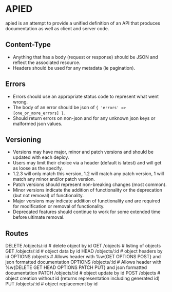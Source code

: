 APIED
=====

apied is an attempt to provide a unified definition of an API that produces documentation as well as client and server code.

Content-Type
------------

* Anything that has a body (request or response) should be JSON and reflect the associated resource.
* Headers should be used for any metadata (ie pagination).

Errors
------

* Errors should use an appropriate status code to represent what went wrong.
* The body of an error should be json of `{ 'errors' => [one_or_more_errors] }`.
* Should return errors on non-json and for any unknown json keys or malformed json values.

Versioning
----------

* Versions may have major, minor and patch versions and should be updated with each deploy.
* Users may limit their choice via a header (default is latest) and will get as loose as the specify.
* 1.2.3 will only match this version, 1.2 will match any patch version, 1 will match any minor and/or patch version.
* Patch versions should represent non-breaking changes (most common).
* Minor versions indicate the addition of functionality or the deprecation (but not removal) of functionality.
* Major versions may indicate addition of functionality and are required for modification or removal of functionality.
* Deprecated features should continue to work for some extended time before ultimate removal.

Routes
------

DELETE  /objects/:id  # delete object by id
GET     /objects      # listing of objects
GET     /objects/:id  # object data by id
HEAD    /objects/:id  # object headers by id
OPTIONS /objects      # Allows header with %w{GET OPTIONS POST} and json formatted documentation
OPTIONS /objects/:id  # Allows header with %w{DELETE GET HEAD OPTIONS PATCH PUT} and json formatted documentation
PATCH   /objects/:id  # object update by id
POST    /objects      # object creation without id (returns representation including generated id)
PUT     /objects/:id  # object replacement by id
